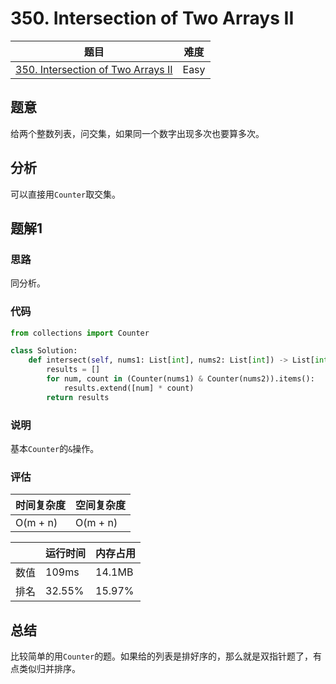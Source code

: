 # 350. Intersection of Two Arrays II

| 题目 | 难度 |
| ---- | ---- |
| [350. Intersection of Two Arrays II](https://leetcode.com/problems/intersection-of-two-arrays-ii/) | Easy |

## 题意

给两个整数列表，问交集，如果同一个数字出现多次也要算多次。

## 分析

可以直接用`Counter`取交集。

## 题解1

### 思路

同分析。

### 代码

```python
from collections import Counter

class Solution:
    def intersect(self, nums1: List[int], nums2: List[int]) -> List[int]:
        results = []
        for num, count in (Counter(nums1) & Counter(nums2)).items():
            results.extend([num] * count)
        return results
```

### 说明

基本`Counter`的`&`操作。

### 评估

| 时间复杂度 | 空间复杂度 |
| ---- | ---- |
| O(m + n) | O(m + n) |

| | 运行时间 | 内存占用 |
| ---- | ---- | ---- |
| 数值 | 109ms | 14.1MB |
| 排名 | 32.55% | 15.97% |

## 总结

比较简单的用`Counter`的题。如果给的列表是排好序的，那么就是双指针题了，有点类似归并排序。
